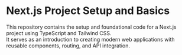 # Next.js Project Setup and Basics

This repository contains the setup and foundational code for a Next.js project using TypeScript and Tailwind CSS.  
It serves as an introduction to creating modern web applications with reusable components, routing, and API integration.  
